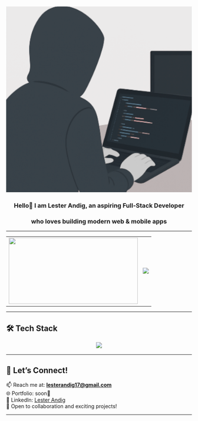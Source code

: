 <p align="center">
  <img src="./assets/rndll-hero-image.png" alt="rndll-hero-img" width="600"/>
</p>

<h3 align="center">Hello👋 I am Lester Andig, an aspiring Full-Stack Developer</h3> 
<h3 align="center">who loves building modern web & mobile apps</h3>

---

<table align="center" border="0" cellspacing="0" cellpadding="0">
  <tr>
    <td>
      <img src="https://github-readme-stats.vercel.app/api?username=RANDAAAALL&show_icons=true&theme=dark" width="350" height="180">
    </td>
    <td>
      <a href="https://git.io/streak-stats">
        <img src="https://github-readme-streak-stats-eight.vercel.app?user=RANDAAAALL&theme=dark">
      </a>
    </td>
  </tr>
</table>


---

## 🛠️ Tech Stack

<p align="center">
  <img src="https://skillicons.dev/icons?i=html,css,js,ts,react,nextjs,nodejs,express,bun,java,tailwind,git,github,prisma,firebase,mysql" />
</p>

---

## 🌟 Let’s Connect!

📫 Reach me at: **lesterandig17@gmail.com**  
🌐 Portfolio: soon👀  
🔗 LinkedIn: [Lester Andig](https://www.linkedin.com/in/lester-andig-b74532348)  
💬 Open to collaboration and exciting projects!

---
